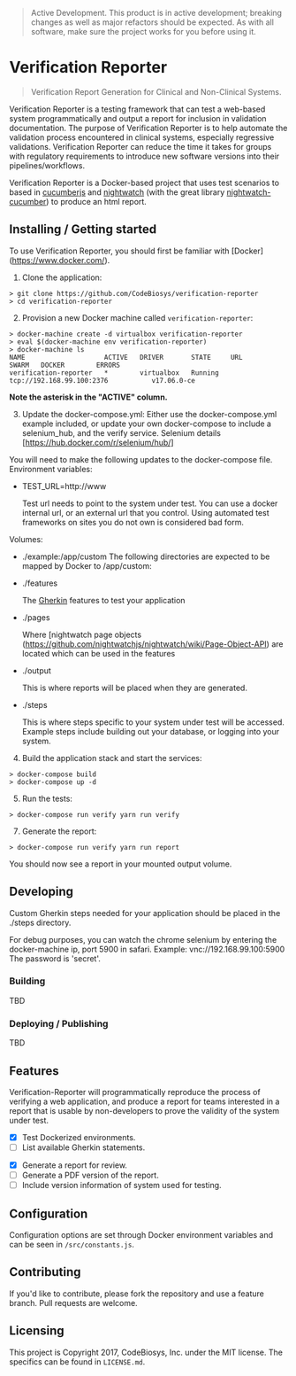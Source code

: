 > Active Development. This product is in active development; breaking changes
> as well as major refactors should be expected. As with all software, make sure
> the project works for you before using it.

# Verification Reporter
> Verification Report Generation for Clinical and Non-Clinical Systems.

Verification Reporter is a testing framework that can test a web-based system
programmatically and output a report for inclusion in validation documentation.
The purpose of Verification Reporter is to help automate the validation process
encountered in clinical systems, especially regressive validations. Verification
Reporter can reduce the time it takes for groups with regulatory requirements to
introduce new software versions into their pipelines/workflows.

Verification Reporter is a Docker-based project that uses test scenarios to
based in [cucumberjs]([https://github.com/cucumber/cucumber-js) and
[nightwatch](http://nightwatchjs.org/) (with the great library [nightwatch-cucumber](https://github.com/mucsi96/nightwatch-cucumber]))
to produce an html report.

## Installing / Getting started

To use Verification Reporter, you should first be familiar with [Docker]
(https://www.docker.com/).

1. Clone the application:

  ```
  > git clone https://github.com/CodeBiosys/verification-reporter
  > cd verification-reporter
  ```

2. Provision a new Docker machine called `verification-reporter`:

  ```
  > docker-machine create -d virtualbox verification-reporter
  > eval $(docker-machine env verification-reporter)
  > docker-machine ls
  NAME                    ACTIVE   DRIVER       STATE     URL                         SWARM   DOCKER        ERRORS
  verification-reporter   *        virtualbox   Running   tcp://192.168.99.100:2376           v17.06.0-ce
  ```

  **Note the asterisk in the "ACTIVE" column.**

3. Update the docker-compose.yml:
  Either use the docker-compose.yml example included, or update your own
  docker-compose to include a selenium_hub, and the verify service.
  Selenium details [https://hub.docker.com/r/selenium/hub/]

  You will need to make the following updates to the docker-compose file.
  Environment variables:
  - TEST_URL=http://www

    Test url needs to point to the system under test. You can use a docker
    internal url, or an external url that you control. Using automated test
    frameworks on sites you do not own is considered bad form.

  Volumes:
  - ./example:/app/custom
  The following directories are expected to be mapped by Docker to /app/custom:

  - ./features

    The [Gherkin](https://github.com/cucumber/cucumber/wiki/Gherkin) features to
    test your application

  - ./pages

    Where [nightwatch page objects
    (https://github.com/nightwatchjs/nightwatch/wiki/Page-Object-API)
    are located which can be used in the features

  - ./output

    This is where reports will be placed when they are generated.

  - ./steps

    This is where steps specific to your system under test will be accessed.
    Example steps include building out your database, or logging into your
    system.

4. Build the application stack and start the services:
  ```
  > docker-compose build
  > docker-compose up -d
  ```

5. Run the tests:
  ```
  > docker-compose run verify yarn run verify
  ```
7. Generate the report:
  ```
  > docker-compose run verify yarn run report
  ```


You should now see a report in your mounted output volume.

## Developing

Custom Gherkin steps needed for your application should be placed in the
./steps directory.

For debug purposes, you can watch the chrome selenium by entering the
docker-machine ip, port 5900 in safari. Example: vnc://192.168.99.100:5900
The password is 'secret'.

### Building

TBD

### Deploying / Publishing

TBD

## Features

Verification-Reporter will programmatically reproduce the process of verifying
a web application, and produce a report for teams interested in a report that
is usable by non-developers to prove the validity of the system under test.

- [x] Test Dockerized environments.
- [ ] List available Gherkin statements.
* [x] Generate a report for review.
* [ ] Generate a PDF version of the report.
* [ ] Include version information of system used for testing.

## Configuration

Configuration options are set through Docker environment variables and
can be seen in `/src/constants.js`.

## Contributing

If you'd like to contribute, please fork the repository and use a feature
branch. Pull requests are welcome.

## Licensing

This project is Copyright 2017, CodeBiosys, Inc. under the MIT license.
The specifics can be found in `LICENSE.md`.
